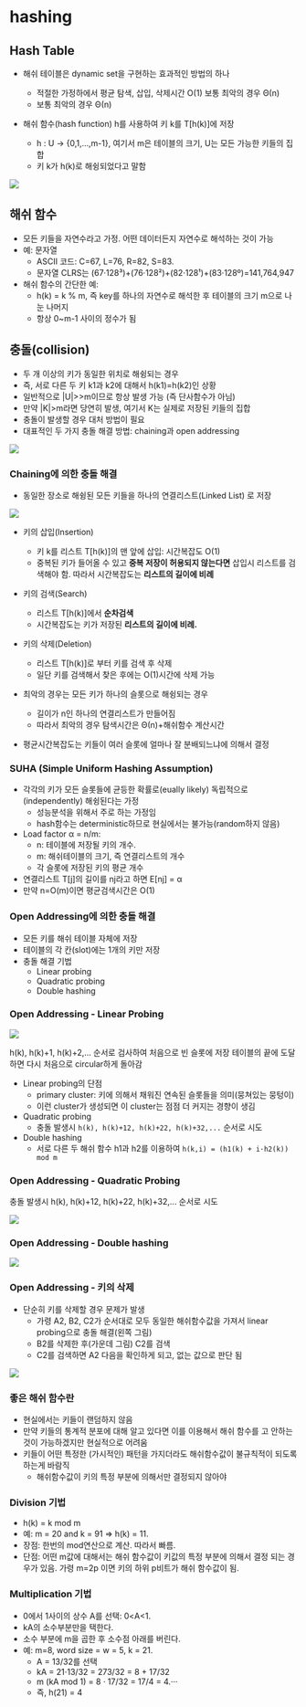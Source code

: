 # hashing

## Hash Table

* 해쉬 테이블은 dynamic set을 구현하는 효과적인 방법의 하나
  * 적절한 가정하에서 평균 탐색, 삽입, 삭제시간 O\(1\) 보통 최악의 경우 Θ\(n\)
  * 보통 최악의 경우 Θ\(n\)



* 해쉬 함수\(hash function\) h를 사용하여 키 k를 T\[h\(k\)\]에 저장
  * h : U → {0,1,...,m-1}, 여기서 m은 테이블의 크기, U는 모든 가능한 키들의 집합
  * 키 k가 h\(k\)로 해슁되었다고 말함

![](../.gitbook/assets/image%20%2817%29.png)

##  해쉬 함수

* 모든 키들을 자연수라고 가정. 어떤 데이터든지 자연수로 해석하는 것이 가능
* 예: 문자열
  * ASCII 코드: C=67, L=76, R=82, S=83.
  * 문자열 CLRS는 \(67·128³\)+\(76·128²\)+\(82·128¹\)+\(83·128º\)=141,764,947
* 해쉬 함수의 간단한 예:
  * h\(k\) = k % m, 즉 key를 하나의 자연수로 해석한 후 테이블의 크기 m으로 나눈 나머지
  * 항상 0~m-1 사이의 정수가 됨

##  충돌\(collision\)

* 두 개 이상의 키가 동일한 위치로 해슁되는 경우
* 즉, 서로 다른 두 키 k1과 k2에 대해서 h\(k1\)=h\(k2\)인 상황 
* 일반적으로 \|U\|&gt;&gt;m이므로 항상 발생 가능 \(즉 단사함수가 아님\)
* 만약 \|K\|&gt;m라면 당연히 발생, 여기서 K는 실제로 저장된 키들의 집합
* 충돌이 발생할 경우 대처 방법이 필요 
* 대표적인 두 가지 충돌 해결 방법: chaining과 open addressing

![](../.gitbook/assets/image%20%283%29.png)

###  Chaining에 의한 충돌 해결

* 동일한 장소로 해슁된 모든 키들을 하나의 연결리스트\(Linked List\) 로 저장

![](../.gitbook/assets/image%20%2883%29.png)

* 키의 삽입\(Insertion\)
  * 키 k를 리스트 T\[h\(k\)\]의 맨 앞에 삽입: 시간복잡도 O\(1\) 
  * 중복된 키가 들어올 수 있고 **중복 저장이 허용되지 않는다면** 삽입시 리스트를 검색해야 함. 따라서 시간복잡도는 **리스트의 길이에 비례**
* 키의 검색\(Search\)
  * 리스트 T\[h\(k\)\]에서 **순차검색**
  * 시간복잡도는 키가 저장된 **리스트의 길이에 비례.**
* 키의 삭제\(Deletion\)
  * 리스트 T\[h\(k\)\]로 부터 키를 검색 후 삭제
  * 일단 키를 검색해서 찾은 후에는 O\(1\)시간에 삭제 가능



* 최악의 경우는 모든 키가 하나의 슬롯으로 해슁되는 경우
  * 길이가 n인 하나의 연결리스트가 만들어짐
  * 따라서 최악의 경우 탐색시간은 Θ\(n\)+해쉬함수 계산시간
* 평균시간복잡도는 키들이 여러 슬롯에 얼마나 잘 분배되느냐에 의해서 결정

### SUHA \(Simple Uniform Hashing Assumption\)

* 각각의 키가 모든 슬롯들에 균등한 확률로\(eually likely\) 독립적으로 \(independently\) 해슁된다는 가정
  * 성능분석을 위해서 주로 하는 가정임
  * hash함수는 deterministic하므로 현실에서는 불가능\(random하지 않음\)
* Load factor α = n/m:
  * n: 테이블에 저장될 키의 개수. 
  * m: 해쉬테이블의 크기, 즉 연결리스트의 개수 
  * 각 슬롯에 저장된 키의 평균 개수
* 연결리스트 T\[j\]의 길이를 nj라고 하면 E\[nj\] = α
* 만약 n=O\(m\)이면 평균검색시간은 O\(1\)

### Open Addressing에 의한 충돌 해결

* 모든 키를 해쉬 테이블 자체에 저장 
* 테이블의 각 칸\(slot\)에는 1개의 키만 저장 
* 충돌 해결 기법
  * Linear probing 
  * Quadratic probing 
  * Double hashing

### Open Addressing - Linear Probing

![](../.gitbook/assets/image%20%2888%29.png)

h\(k\), h\(k\)+1, h\(k\)+2,… 순서로 검사하여 처음으로 빈 슬롯에 저장 테이블의 끝에 도달하면 다시 처음으로 circular하게 돌아감

* Linear probing의 단점
  * primary cluster: 키에 의해서 채워진 연속된 슬롯들을 의미\(뭉쳐있는 뭉텅이\)
  * 이런 cluster가 생성되면 이 cluster는 점점 더 커지는 경향이 생김
* Quadratic probing 
  * 충돌 발생시 `h(k), h(k)+12, h(k)+22, h(k)+32,...` 순서로 시도
* Double hashing 
  * 서로 다른 두 해쉬 함수 h1과 h2를 이용하여 `h(k,i) = (h1(k) + i·h2(k)) mod m`

### Open Addressing - Quadratic Probing

충돌 발생시 h\(k\), h\(k\)+12, h\(k\)+22, h\(k\)+32,... 순서로 시도

![](../.gitbook/assets/image%20%2814%29.png)

### Open Addressing - Double hashing

![](../.gitbook/assets/image%20%2819%29.png)

### Open Addressing - 키의 삭제

* 단순히 키를 삭제할 경우 문제가 발생
  * 가령 A2, B2, C2가 순서대로 모두 동일한 해쉬함수값을 가져서 linear probing으로 충돌 해결\(왼쪽 그림\)
  * B2를 삭제한 후\(가운데 그림\) C2를 검색
  * C2를 검색하면 A2 다음을 확인하게 되고, 없는 값으로 판단 됨

![](../.gitbook/assets/image%20%2833%29.png)

###  좋은 해쉬 함수란

* 현실에서는 키들이 랜덤하지 않음 
* 만약 키들의 통계적 분포에 대해 알고 있다면 이를 이용해서 해쉬 함수를 고 안하는 것이 가능하겠지만 현실적으로 어려움 
* 키들이 어떤 특정한 \(가시적인\) 패턴을 가지더라도 해쉬함수값이 불규칙적이 되도록 하는게 바람직 
  * 해쉬함수값이 키의 특정 부분에 의해서만 결정되지 않아야

### Division 기법

* h\(k\) = k mod m 
* 예: m = 20 and k = 91 ⇒ h\(k\) = 11. 
* 장점: 한번의 mod연산으로 계산. 따라서 빠름. 
* 단점: 어떤 m값에 대해서는 해쉬 함수값이 키값의 특정 부분에 의해서 결정 되는 경우가 있음. 가령 m=2p 이면 키의 하위 p비트가 해쉬 함수값이 됨.

### Multiplication 기법

* 0에서 1사이의 상수 A를 선택: 0&lt;A&lt;1. 
* kA의 소수부분만을 택한다. 
* 소수 부분에 m을 곱한 후 소수점 아래를 버린다. 
* 예: m=8, word size = w = 5, k = 21. 
  * A = 13/32를 선택
  * kA = 21⋅13/32 = 273/32 = 8 + 17/32 
  * m \(kA mod 1\) = 8 · 17/32 = 17/4 = 4.··· 
  * 즉, h\(21\) = 4

